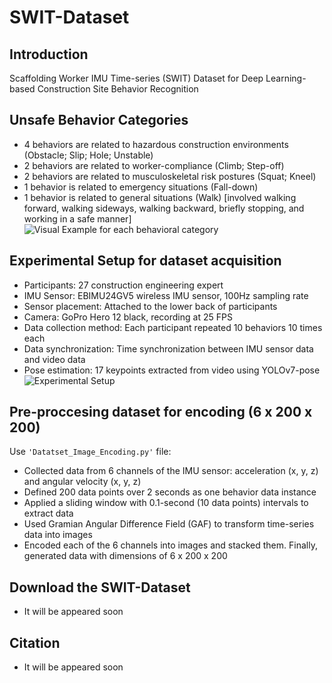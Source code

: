 # SWIT-Dataset
## Introduction

Scaffolding Worker IMU Time-series (SWIT) Dataset for Deep Learning-based Construction Site Behavior Recognition

## Unsafe Behavior Categories
* 4 behaviors are related to hazardous construction environments (Obstacle; Slip; Hole; Unstable)
* 2 behaviors are related to worker-compliance (Climb; Step-off)
* 2 behaviors are related to musculoskeletal risk postures (Squat; Kneel)
* 1 behavior is related to emergency situations (Fall-down)
* 1 behavior is related to general situations (Walk)   [involved walking forward, walking sideways, walking backward, briefly stopping, and working in a safe manner]
![Visual Example for each behavioral category](https://github.com/user-attachments/assets/4d1632c3-31b7-4b73-9459-5b3093770b50)

## Experimental Setup for dataset acquisition
* Participants: 27 construction engineering expert
* IMU Sensor: EBIMU24GV5 wireless IMU sensor, 100Hz sampling rate
* Sensor placement: Attached to the lower back of participants
* Camera: GoPro Hero 12 black, recording at 25 FPS
* Data collection method: Each participant repeated 10 behaviors 10 times each
* Data synchronization: Time synchronization between IMU sensor data and video data
* Pose estimation: 17 keypoints extracted from video using YOLOv7-pose
![Experimental Setup](https://github.com/user-attachments/assets/bced9bc7-c47d-496d-8d36-516e1215c9c1)

## Pre-proccesing dataset for encoding (6 x 200 x 200)
Use `'Datatset_Image_Encoding.py'` file: 
* Collected data from 6 channels of the IMU sensor: acceleration (x, y, z) and angular velocity (x, y, z)
* Defined 200 data points over 2 seconds as one behavior data instance
* Applied a sliding window with 0.1-second (10 data points) intervals to extract data
* Used Gramian Angular Difference Field (GAF) to transform time-series data into images
* Encoded each of the 6 channels into images and stacked them. Finally, generated data with dimensions of 6 x 200 x 200

## Download the SWIT-Dataset
* It will be appeared soon

## Citation
* It will be appeared soon
